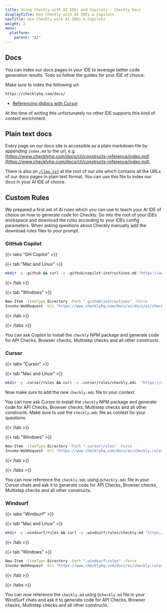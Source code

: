 ```yaml
---
title: Using Checkly with AI IDEs and Copilots - Checkly Docs
displayTitle: Use Checkly with AI IDEs & Copilots
navTitle: Use Checkly with AI IDEs & Copilots
weight: 3
menu:
  platform:
    parent: "AI"
---
```


## Docs

You can index our docs pages in your IDE to leverage better code generation results. Todo so follow the guides for your IDE of choice:

Make sure to index the following url:

```txt
https://checklyhq.com/docs/
```

- [Referencing @docs with Cursor](https://docs.cursor.com/context/@-symbols/@-docs)

At the time of writing this unfortunately no other IDE supports this kind of context enrichment.

## Plain text docs

Every page on our docs site is accessible as a plain markdown file by appending `index.md` to the url, e.g. 
[https://www.checklyhq.com/docs/cli/constructs-reference/index.md](https://www.checklyhq.com/docs/cli/constructs-reference/index.md).

There is also an [`/llms.txt`](https://www.checklyhq.com/llms.txt) at the root of our site which contains all the URLs
of our docs pages in plain text format. You can use this file to index our docs in your AI IDE of choice.

## Custom Rules

We prepared a first set of AI rules which you can use to teach your AI IDE of choice on how to generate code for Checkly.
Go into the root of your IDEs workspace and download the rules according to your IDEs config parameters.
When asking questions about Checkly manually add the download rules files to your prompt.

### GitHub Copilot

{{< tabs "GH Copilot" >}}

{{< tab "Mac and Linux" >}}

```bash
mkdir -p .github && curl -o .github/copilot-instructions.md "https://www.checklyhq.com/docs/ai/checkly.rules.md"
```

{{< /tab >}}

{{< tab "Windows" >}}

```bash
New-Item -ItemType Directory -Path ".github\instructions" -Force
Invoke-WebRequest -Uri "https://www.checklyhq.com/docs/ai/docs/ai/checkly.rules.md" -OutFile ".github\copilot-instructions.md"
```

{{< /tab >}}

{{< /tabs >}}

You can ask Copilot to install the `checkly` NPM package and generate code for API Checks, Browser checks, Multistep checks
and all other constructs.


### Cursor

{{< tabs "Cursor" >}}

{{< tab "Mac and Linux" >}}

```bash
mkdir -p .cursor/rules && curl -o .cursor/rules/checkly.mdc  "https://www.checklyhq.com/docs/ai/checkly.rules.md"
```

Now make sure to add the new `checkly.mdc` file to your context.

You can now ask Cursor to install the `checkly` NPM package and generate code for API Checks, Browser checks, Multistep checks
and all other constructs. Make sure to use the `checkly.mdc` file as context for your questions.

{{< /tab >}}

{{< tab "Windows" >}}
```bash
New-Item -ItemType Directory -Path ".cursor\rules" -Force
Invoke-WebRequest -Uri "https://www.checklyhq.com/docs/ai/checkly.rules.md" -OutFile ".cursor\rules\checkly.mdc"
```
{{< /tab >}}

{{< /tabs >}}

You can now reference the `checkly.mdc` using `@checkly.mdc` file in your Cursor chats and ask it to generate code for
API Checks, Browser checks, Multistep checks and all other constructs.

### Windsurf

{{< tabs "Windsurf" >}}

{{< tab "Mac and Linux" >}}

```bash
mkdir -p .windsurf/rules && curl -o .windsurf/rules/checkly.md "https://www.checklyhq.com/docs/ai/checkly.rules.md"
```
{{< /tab >}}

{{< tab "Windows" >}}

```bash
New-Item -ItemType Directory -Path ".windsurf\rules" -Force
Invoke-WebRequest -Uri "https://www.checklyhq.com/docs/ai/checkly.rules.md" -OutFile ".windsurf\rules\checkly.md"
```
{{< /tab >}}

{{< /tabs >}}

You can now reference the `checkly.md` using `@checkly.md` file in your WindSurf chats and ask it to generate code for 
API Checks, Browser checks, Multistep checks and all other constructs.
